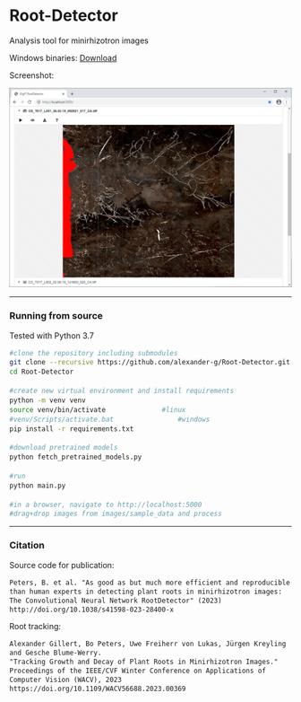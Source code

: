 # Root-Detector
Analysis tool for minirhizotron images

Windows binaries: [Download](https://github.com/alexander-g/Root-Detector/releases/download/v2023-02-03/2023-02-03_16h32m11s_DigIT_RootDetector.zip)

Screenshot:

<img src="images/screenshot.jpg" width="1000">


***

### Running from source

Tested with Python 3.7

```bash
#clone the repository including submodules
git clone --recursive https://github.com/alexander-g/Root-Detector.git
cd Root-Detector

#create new virtual environment and install requirements
python -m venv venv
source venv/bin/activate              #linux
#venv/Scripts/activate.bat                #windows
pip install -r requirements.txt

#download pretrained models
python fetch_pretrained_models.py

#run
python main.py

#in a browser, navigate to http://localhost:5000
#drag+drop images from images/sample_data and process
```

***

### Citation
Source code for publication:
```
Peters, B. et al. "As good as but much more efficient and reproducible 
than human experts in detecting plant roots in minirhizotron images: 
The Convolutional Neural Network RootDetector" (2023)
http://doi.org/10.1038/s41598-023-28400-x
```


Root tracking:
```
Alexander Gillert, Bo Peters, Uwe Freiherr von Lukas, Jürgen Kreyling and Gesche Blume-Werry. 
"Tracking Growth and Decay of Plant Roots in Minirhizotron Images." 
Proceedings of the IEEE/CVF Winter Conference on Applications of Computer Vision (WACV), 2023
https://doi.org/10.1109/WACV56688.2023.00369
```
